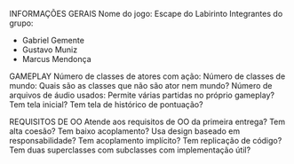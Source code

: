 INFORMAÇÕES GERAIS
Nome do jogo: Escape do Labirinto
Integrantes do grupo:
- Gabriel Gemente
- Gustavo Muniz
- Marcus Mendonça

GAMEPLAY
Número de classes de atores com ação: 
Número de classes de mundo: 
Quais são as classes que não são ator nem mundo? 
Número de arquivos de áudio usados: 
Permite várias partidas no próprio gameplay? 
Tem tela inicial? 
Tem tela de histórico de pontuação? 

REQUISITOS DE OO
Atende aos requisitos de OO da primeira entrega? 
Tem alta coesão? 
Tem baixo acoplamento? 
Usa design baseado em responsabilidade? 
Tem acoplamento implícito? 
Tem replicação de código? 
Tem duas superclasses com subclasses com implementação útil?